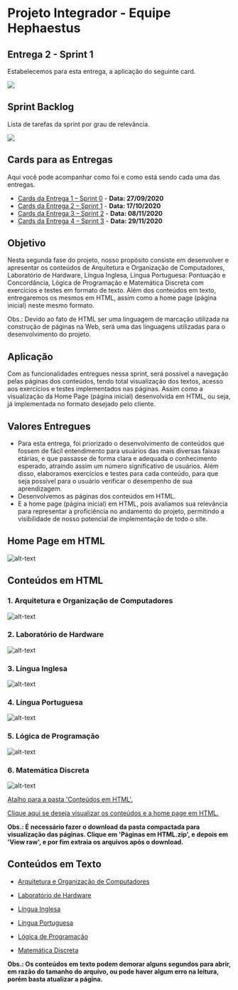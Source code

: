# Projeto Integrador - Equipe Hephaestus

## Entrega 2 - Sprint 1 

Estabelecemos para esta entrega, a aplicação do seguinte card.

![](https://github.com/vinicius-hso/projetoIntegrador_hephaestus_academy/blob/sprint1/Sprint%201.png)

## Sprint Backlog

Lista de tarefas da sprint por grau de relevância.

![](https://github.com/vinicius-hso/projetoIntegrador_hephaestus_academy/blob/sprint1/sprints_backlog_01.png)

## Cards para as Entregas

Aqui você pode acompanhar como foi e como está sendo cada uma das entregas.

- [Cards da Entrega 1 – Sprint 0](https://github.com/vinicius-hso/projetoIntegrador_hephaestus_academy/projects/1) - **Data: 27/09/2020**
- [Cards da Entrega 2 – Sprint 1](https://github.com/vinicius-hso/projetoIntegrador_hephaestus_academy/projects/2) - **Data: 17/10/2020**
- [Cards da Entrega 3 – Sprint 2](https://github.com/vinicius-hso/projetoIntegrador_hephaestus_academy/projects/3) - **Data: 08/11/2020**
- [Cards da Entrega 4 – Sprint 3](https://github.com/vinicius-hso/projetoIntegrador_hephaestus_academy/projects/4) - **Data: 29/11/2020**

## Objetivo

Nesta segunda fase do projeto, nosso propósito consiste em desenvolver e apresentar os conteúdos de Arquitetura e Organização de Computadores, Laboratório de Hardware, Língua Inglesa, Língua Portuguesa: Pontuação e Concordância, Lógica de Programação e Matemática Discreta com exercícios e testes em formato de texto. Além dos conteúdos em texto, entregaremos os mesmos em HTML, assim como a home page (página inicial) neste mesmo formato.

Obs.: Devido ao fato de HTML ser uma linguagem de marcação utilizada na construção de páginas na Web, será uma das linguagens utilizadas para o desenvolvimento do projeto.

## Aplicação

Com as funcionalidades entregues nessa sprint, será possível a navegação pelas páginas dos conteúdos, tendo total visualização dos textos, acesso aos exercícios e testes implementados nas páginas. Assim como a visualização da Home Page (página inicial) desenvolvida em HTML, ou seja, já implementada no formato desejado pelo cliente.

## Valores Entregues

- Para esta entrega, foi priorizado o desenvolvimento de conteúdos que fossem de fácil entendimento para usuários das mais diversas faixas etárias, e que passasse de forma clara e adequada o conhecimento esperado, atraindo assim um número significativo de usuários. Além disso, elaboramos exercícios e testes para cada conteúdo, para que seja possível para o usuário verificar o desempenho de sua aprendizagem.
- Desenvolvemos as páginas dos conteúdos em HTML.
- E a home page (página inicial) em HTML, pois avaliamos sua relevância para representar a proficiência no andamento do projeto, permitindo a visibilidade de nosso potencial de implementação de todo o site.

## Home Page em HTML

![alt-text](https://github.com/vinicius-hso/projetoIntegrador_hephaestus_academy/blob/sprint1/Gifs/teste.gif)

## Conteúdos em HTML

### 1. Arquitetura e Organização de Computadores

![alt-text](https://github.com/vinicius-hso/projetoIntegrador_hephaestus_academy/blob/sprint1/Gifs/arc_org_pag01.gif)

### 2. Laboratório de Hardware

![alt-text](https://github.com/vinicius-hso/projetoIntegrador_hephaestus_academy/blob/sprint1/Gifs/hardware_pag01.gif)

### 3. Língua Inglesa

![alt-text](https://github.com/vinicius-hso/projetoIntegrador_hephaestus_academy/blob/sprint1/Gifs/ingles_pag01.gif)

### 4. Língua Portuguesa

![alt-text](https://github.com/vinicius-hso/projetoIntegrador_hephaestus_academy/blob/sprint1/Gifs/port_pag01.gif)

### 5. Lógica de Programação

![alt-text](https://github.com/vinicius-hso/projetoIntegrador_hephaestus_academy/blob/sprint1/Gifs/algo_pag01.gif)

### 6. Matemática Discreta

![alt-text](https://github.com/vinicius-hso/projetoIntegrador_hephaestus_academy/blob/sprint1/Gifs/mat_disc_pag01.gif)

[Atalho para a pasta 'Conteúdos em HTML'.](https://github.com/vinicius-hso/projetoIntegrador_hephaestus_academy/tree/sprint1/Conte%C3%BAdos%20em%20HTML)

[Clique aqui se deseja visualizar os conteúdos e a home page em HTML.](https://github.com/vinicius-hso/projetoIntegrador_hephaestus_academy/tree/sprint1/Pasta%20compactada%20com%20as%20p%C3%A1ginas%20em%20HTML)

**Obs.: É necessário fazer o download da pasta compactada para visualização das páginas. Clique em 'Páginas em HTML.zip', e depois em 'View raw', e por fim extraia os arquivos após o download.**

## Conteúdos em Texto

- [Arquitetura e Organização de Computadores]()

- [Laboratório de Hardware]()

- [Língua Inglesa]()

- [Língua Portuguesa]()

- [Lógica de Programação]()

- [Matemática Discreta]()

**Obs.: Os conteúdos em texto podem demorar alguns segundos para abrir, em razão do tamanho do arquivo, ou pode haver algum erro na leitura, porém basta atualizar a página.**

